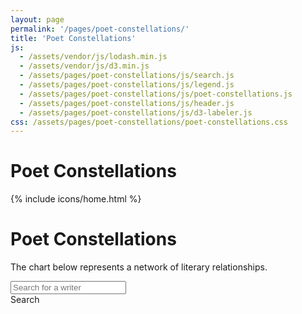 ```yaml
---
layout: page
permalink: '/pages/poet-constellations/'
title: 'Poet Constellations'
js: 
  - /assets/vendor/js/lodash.min.js
  - /assets/vendor/js/d3.min.js
  - /assets/pages/poet-constellations/js/search.js
  - /assets/pages/poet-constellations/js/legend.js
  - /assets/pages/poet-constellations/js/poet-constellations.js
  - /assets/pages/poet-constellations/js/header.js
  - /assets/pages/poet-constellations/js/d3-labeler.js
css: /assets/pages/poet-constellations/poet-constellations.css
---
```


<div class='poet-constellations-header'>
  <h1>Poet Constellations</h1>
</div>

{% include icons/home.html %}

<h1>Poet Constellations</h1>

The chart below represents a network of literary relationships.

<div id='legend'></div>

<div class='poet-networks-search-container'>
  <input id='poet-networks-input' placeholder='Search for a writer'>
  <div id='poet-networks-search'>Search</div>
  <div id='poet-networks-typeahead'></div>
</div>

<div id='poet-networks'></div>